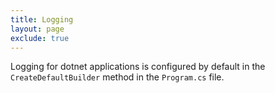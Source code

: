 ```yaml
---
title: Logging
layout: page
exclude: true
---
```


Logging for dotnet applications is configured by default in the `CreateDefaultBuilder` method in the `Program.cs` file.
<!--stackedit_data:
eyJoaXN0b3J5IjpbLTIxMzIwMzMwMjZdfQ==
-->
